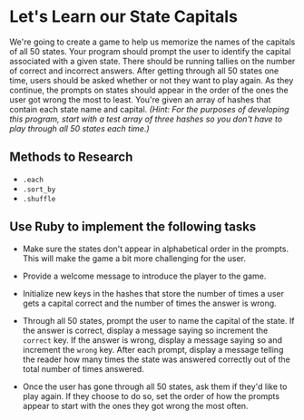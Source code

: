 # Let's Learn our State Capitals

We're going to create a game to help us memorize the names of the capitals of all 50 states. Your program should prompt the user to identify the capital associated with a given state. There should be running tallies on the number of correct and incorrect answers. After getting through all 50 states one time, users should be asked whether or not they want to play again. As they continue, the prompts on states should appear in the order of the ones the user got wrong the most to least. You're given an array of hashes that contain each state name and capital. *(Hint: For the purposes of developing this program, start with a test array of three hashes so you don't have to play through all 50 states each time.)*

## Methods to Research
- `.each`
- `.sort_by`
- `.shuffle`

## Use Ruby to implement the following tasks

- Make sure the states don't appear in alphabetical order in the prompts. This will make the game a bit more challenging for the user.

- Provide a welcome message to introduce the player to the game.

- Initialize new keys in the hashes that store the number of times a user gets a capital correct and the number of times the answer is wrong.

- Through all 50 states, prompt the user to name the capital of the state. If the answer is correct, display a message saying so increment the `correct` key. If the answer is wrong, display a message saying so and increment the `wrong` key. After each prompt, display a message telling the reader how many times the state was answered correctly out of the total number of times answered.

- Once the user has gone through all 50 states, ask them if they'd like to play again. If they choose to do so, set the order of how the prompts appear to start with the ones they got wrong the most often.
